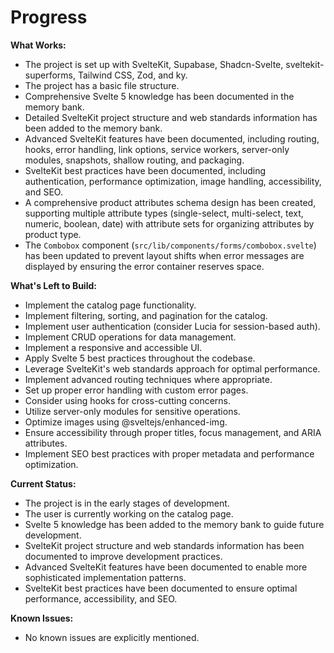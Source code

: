 # Progress

**What Works:**

*   The project is set up with SvelteKit, Supabase, Shadcn-Svelte, sveltekit-superforms, Tailwind CSS, Zod, and ky.
*   The project has a basic file structure.
*   Comprehensive Svelte 5 knowledge has been documented in the memory bank.
*   Detailed SvelteKit project structure and web standards information has been added to the memory bank.
*   Advanced SvelteKit features have been documented, including routing, hooks, error handling, link options, service workers, server-only modules, snapshots, shallow routing, and packaging.
*   SvelteKit best practices have been documented, including authentication, performance optimization, image handling, accessibility, and SEO.
*   A comprehensive product attributes schema design has been created, supporting multiple attribute types (single-select, multi-select, text, numeric, boolean, date) with attribute sets for organizing attributes by product type.
*   The `Combobox` component (`src/lib/components/forms/combobox.svelte`) has been updated to prevent layout shifts when error messages are displayed by ensuring the error container reserves space.

**What's Left to Build:**

*   Implement the catalog page functionality.
*   Implement filtering, sorting, and pagination for the catalog.
*   Implement user authentication (consider Lucia for session-based auth).
*   Implement CRUD operations for data management.
*   Implement a responsive and accessible UI.
*   Apply Svelte 5 best practices throughout the codebase.
*   Leverage SvelteKit's web standards approach for optimal performance.
*   Implement advanced routing techniques where appropriate.
*   Set up proper error handling with custom error pages.
*   Consider using hooks for cross-cutting concerns.
*   Utilize server-only modules for sensitive operations.
*   Optimize images using @sveltejs/enhanced-img.
*   Ensure accessibility through proper titles, focus management, and ARIA attributes.
*   Implement SEO best practices with proper metadata and performance optimization.

**Current Status:**

*   The project is in the early stages of development.
*   The user is currently working on the catalog page.
*   Svelte 5 knowledge has been added to the memory bank to guide future development.
*   SvelteKit project structure and web standards information has been documented to improve development practices.
*   Advanced SvelteKit features have been documented to enable more sophisticated implementation patterns.
*   SvelteKit best practices have been documented to ensure optimal performance, accessibility, and SEO.

**Known Issues:**

*   No known issues are explicitly mentioned.
